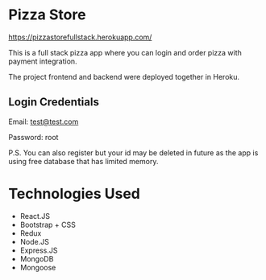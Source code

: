 
# Pizza Store

https://pizzastorefullstack.herokuapp.com/

This is a full stack pizza app where you can login and order pizza
with payment integration.

The project frontend and backend were deployed together in Heroku.



## Login Credentials

Email: test@test.com

Password: root

P.S. You can also register but your id may be deleted in future as
the app is using free database that has limited memory.


# Technologies Used
- React.JS
- Bootstrap + CSS
- Redux
- Node.JS
- Express.JS
- MongoDB
- Mongoose


